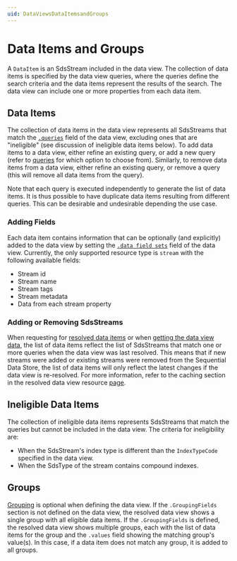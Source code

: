 ```yaml
---
uid: DataViewsDataItemsandGroups
---
```


# Data Items and Groups

A `DataItem` is an SdsStream included in the data view. The collection of data items is specified by the data view queries, where the queries define the search criteria and the data items represent the results of the search. The data view can include one or more properties from each data item.


## Data Items

The collection of data items in the data view represents all SdsStreams that match the [`.queries`](xref:DataViewsQueries) field of the data view, excluding ones that are "ineligible" (see discussion of ineligible data items below). To add data items to a data view, either refine an existing query, or add a new query (refer to [queries](xref:DataViewsQueries) for which option to choose from). Similarly, to remove data items from a data view, either refine an existing query, or remove a query (this will remove all data items from the query). 

Note that each query is executed independently to generate the list of data items. It is thus possible to have duplicate data items resulting from different queries. This can be desirable and undesirable depending the use case.

### Adding Fields
Each data item contains information that can be optionally (and explicitly) added to the data view by setting the [`.data field sets`](xref:DataViewsFieldSets) field of the data view. Currently, the only supported resource type is `stream` with the following available fields:
* Stream id
* Stream name
* Stream tags
* Stream metadata
* Data from each stream property


### Adding or Removing SdsStreams
When requesting for [resolved data items](xref:ResolvedDataViewAPI) or when [getting the data view data](xref:DataViewsDataAPI), the list of data items reflect the list of SdsStreams that match one or more queries when the data view was last resolved. This means that if new streams were added or existing streams were removed from the Sequential Data Store, the list of data items will only reflect the latest changes if the data view is re-resolved. For more information, refer to the caching section in the resolved data view resource [page](xref:ResolvedDataView).


## Ineligible Data Items

The collection of ineligible data items represents SdsStreams that match the queries but cannot be included in the data view. The criteria for ineligibility are:
* When the SdsStream's index type is different than the `IndexTypeCode` specified in the data view.
* When the SdsType of the stream contains compound indexes. 


## Groups

[Grouping](xref:DataViewsGrouping) is optional when defining the data view. If the `.GroupingFields` section is not defined on the data view, the resolved data view shows a single group with all eligible data items. If the `.GroupingFields` is defined, the resolved data view shows multiple groups, each with the list of data items for the group and the `.values` field showing the matching group's value(s). In this case, if a data item does not match any group, it is added to all groups.